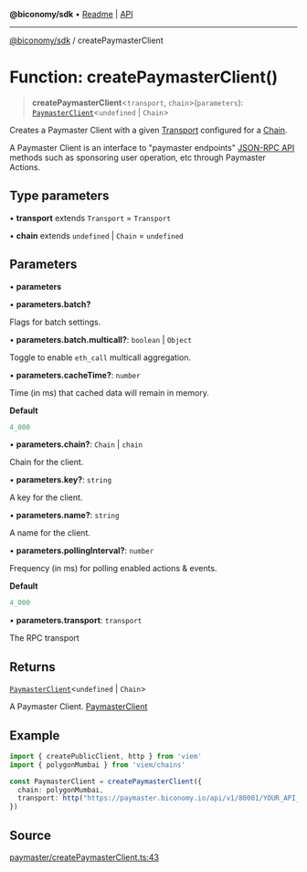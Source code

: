 **@biconomy/sdk** • [Readme](../README.md) \| [API](../globals.md)

***

[@biconomy/sdk](../README.md) / createPaymasterClient

# Function: createPaymasterClient()

> **createPaymasterClient**\<`transport`, `chain`\>(`parameters`): [`PaymasterClient`](../type-aliases/PaymasterClient.md)\<`undefined` \| `Chain`\>

Creates a Paymaster Client with a given [Transport](https://viem.sh/docs/clients/intro.html) configured for a [Chain](https://viem.sh/docs/clients/chains.html).

A Paymaster Client is an interface to "paymaster endpoints" [JSON-RPC API](https://docs..io/reference/verifying-paymaster/endpoints) methods such as sponsoring user operation, etc through Paymaster Actions.

## Type parameters

• **transport** extends `Transport` = `Transport`

• **chain** extends `undefined` \| `Chain` = `undefined`

## Parameters

• **parameters**

• **parameters\.batch?**

Flags for batch settings.

• **parameters\.batch\.multicall?**: `boolean` \| `Object`

Toggle to enable `eth_call` multicall aggregation.

• **parameters\.cacheTime?**: `number`

Time (in ms) that cached data will remain in memory.

**Default**
```ts
4_000
```

• **parameters\.chain?**: `Chain` \| `chain`

Chain for the client.

• **parameters\.key?**: `string`

A key for the client.

• **parameters\.name?**: `string`

A name for the client.

• **parameters\.pollingInterval?**: `number`

Frequency (in ms) for polling enabled actions & events.

**Default**
```ts
4_000
```

• **parameters\.transport**: `transport`

The RPC transport

## Returns

[`PaymasterClient`](../type-aliases/PaymasterClient.md)\<`undefined` \| `Chain`\>

A  Paymaster Client. [PaymasterClient](../type-aliases/PaymasterClient.md)

## Example

```ts
import { createPublicClient, http } from 'viem'
import { polygonMumbai } from 'viem/chains'

const PaymasterClient = createPaymasterClient({
  chain: polygonMumbai,
  transport: http("https://paymaster.biconomy.io/api/v1/80001/YOUR_API_KEY_HERE"),
})
```

## Source

[paymaster/createPaymasterClient.ts:43](https://github.com/bcnmy/sdk/blob/main/src/paymaster/createPaymasterClient.ts#L43)
